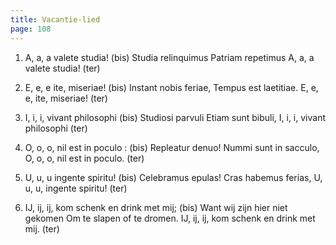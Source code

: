 ```yaml
---
title: Vacantie-lied
page: 108
---  
```


1. A, a, a valete studia! (bis)
Studia relinquimus
Patriam repetimus
A, a, a valete studia! (ter)


2. E, e, e ite, miseriae! (bis)
Instant nobis feriae,
Tempus est laetitiae.
E, e, e, ite, miseriae! (ter)


3. I, i, i, vivant philosophi (bis)
Studiosi parvuli
Etiam sunt bibuli,
I, i, i, vivant philosophi (ter)


4. O, o, o, nil est in poculo : (bis)
Repleatur denuo!
Nummi sunt in sacculo,
O, o, o, nil est in poculo. (ter)


5. U, u, u ingente spiritu! (bis)
Celebramus epulas!
Cras habemus ferias,
U, u, u, ingente spiritu! (ter)


6. IJ, ij, ij, kom schenk en drink met mij; (bis)
Want wij zijn hier niet gekomen
Om te slapen of te dromen.
IJ, ij, ij, kom schenk en drink met mij. (ter)

